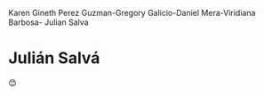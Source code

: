 Karen Gineth Perez Guzman-Gregory Galicio-Daniel Mera-Viridiana Barbosa- Julian Salva 





# Julián Salvá 
:blush:
